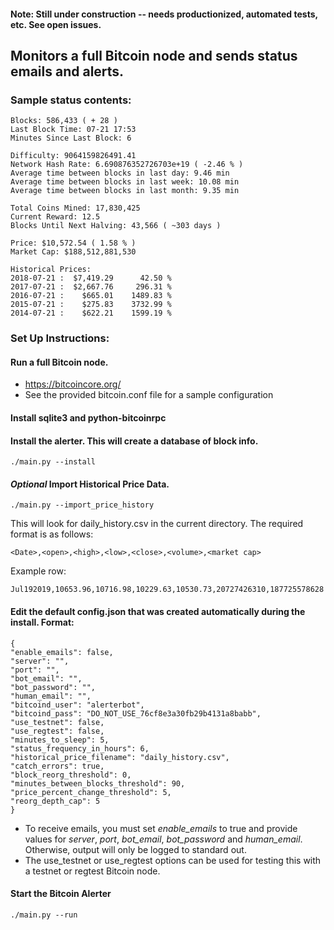 #### Note: Still under construction -- needs productionized, automated tests, etc. See open issues.

## Monitors a full Bitcoin node and sends status emails and alerts.

### Sample status contents:
```
Blocks: 586,433 ( + 28 )
Last Block Time: 07-21 17:53
Minutes Since Last Block: 6

Difficulty: 9064159826491.41
Network Hash Rate: 6.690876352726703e+19 ( -2.46 % )
Average time between blocks in last day: 9.46 min
Average time between blocks in last week: 10.08 min
Average time between blocks in last month: 9.35 min

Total Coins Mined: 17,830,425
Current Reward: 12.5
Blocks Until Next Halving: 43,566 ( ~303 days )

Price: $10,572.54 ( 1.58 % )
Market Cap: $188,512,881,530

Historical Prices:
2018-07-21 :  $7,419.29      42.50 %
2017-07-21 :  $2,667.76     296.31 %
2016-07-21 :    $665.01    1489.83 %
2015-07-21 :    $275.83    3732.99 %
2014-07-21 :    $622.21    1599.19 %
```

### Set Up Instructions:

#### Run a full Bitcoin node. 
- https://bitcoincore.org/
- See the provided bitcoin.conf file for a sample configuration

#### Install sqlite3 and python-bitcoinrpc

#### Install the alerter. This will create a database of block info.
```
./main.py --install
```

#### *Optional* Import Historical Price Data.
```
./main.py --import_price_history
```

This will look for daily_history.csv in the current directory. The required format is as follows:
```
<Date>,<open>,<high>,<low>,<close>,<volume>,<market cap>
```

Example row:
```
Jul192019,10653.96,10716.98,10229.63,10530.73,20727426310,187725578628
```

#### Edit the default config.json that was created automatically during the install. Format:
```
{
"enable_emails": false, 
"server": "", 
"port": "", 
"bot_email": "", 
"bot_password": "", 
"human_email": "", 
"bitcoind_user": "alerterbot", 
"bitcoind_pass": "DO_NOT_USE_76cf8e3a30fb29b4131a8babb", 
"use_testnet": false, 
"use_regtest": false, 
"minutes_to_sleep": 5, 
"status_frequency_in_hours": 6, 
"historical_price_filename": "daily_history.csv", 
"catch_errors": true, 
"block_reorg_threshold": 0, 
"minutes_between_blocks_threshold": 90, 
"price_percent_change_threshold": 5, 
"reorg_depth_cap": 5
}
```
- To receive emails, you must set *enable_emails* to true and provide values for *server*, *port*, *bot_email*, *bot_password* and *human_email*. Otherwise, output will only be logged to standard out.
- The use_testnet or use_regtest options can be used for testing this with a testnet or regtest Bitcoin node.

#### Start the Bitcoin Alerter
```
./main.py --run
```
